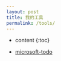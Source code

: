 ```yaml
---
layout: post
title: 我的工具
permalink: /tools/
---
```


* content
{:toc}

+ [microsoft-todo](https://to-do.microsoft.com)
